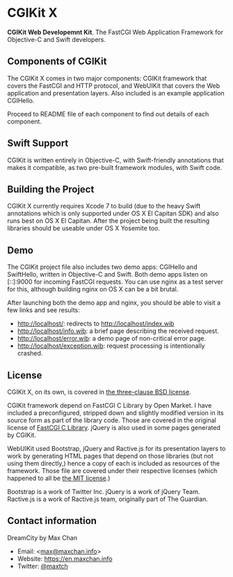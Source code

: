 # CGIKit X

**CGIKit Web Developemnt Kit**. The FastCGI Web Application Framework for
Objective-C and Swift developers.

## Components of CGIKit

The CGIKit X comes in two major components: CGIKit framework that covers the
FastCGI and HTTP protocol, and WebUIKit that covers the Web application and
presentation layers. Also included is an example application CGIHello.

Proceed to README file of each component to find out details of each component.

## Swift Support

CGIKit is written entirely in Objective-C, with Swift-friendly annotations that
makes it compatible, as two pre-built framework modules, with Swift code.

## Building the Project

CGIKit X currently requires Xcode 7 to build (due to the heavy Swift annotations
which is only supported under OS X El Capitan SDK) and also runs best on OS X El
Capitan. After the project being built the resulting libraries should be useable
under OS X Yosemite too.

## Demo

The CGIKit project file also includes two demo apps: CGIHello and SwiftHello,
written in Objective-C and Swift. Both demo apps listen on [::]:9000 for
incoming FastCGI requests. You can use nginx as a test server for this, although
building nginx on OS X can be a bit brutal.

After launching both the demo app and nginx, you should be able to visit a few
links and see results:

* <http://localhost/>: redirects to <http://localhost/index.wib>
* <http://localhost/info.wib>: a brief page describing the received request.
* <http://localhost/error.wib>: a demo page of non-critical error page.
* <http://localhost/exception.wib>: request processing is intentionally crashed.

## License

CGIKit X, on its own, is covered in [the three-clause BSD license](LICENSE.md).

CGIKit framework depend on FastCGI C Library by Open Market. I have included a
preconfigured, stripped down and slightly modified version in its source form as
part of the library code. Those are covered in the original license of [FastCGI
C Library](CGIKit/LICENSE.fcgi). jQuery is also used in some pages generated by
CGIKit.

WebUIKit used Bootstrap, jQuery and Ractive.js for its presentation layers to
work by generating HTML pages that depend on those libraries (but not using them
directly,) hence a copy of each is included as resources of the framework. Those
file are covered under their respective licenses (which happened to all be [the
MIT license](http://opensource.org/licenses/MIT).)

Bootstrap is a work of Twitter Inc. jQuery is a work of jQuery Team. Ractive.js
is a work of Ractive.js team, originally part of The Guardian.

## Contact information

DreamCity by Max Chan

* Email: &lt;<max@maxchan.info>&gt;
* Website: <https://en.maxchan.info>
* Twitter: [@maxtch](https://twitter.com/maxtch)
